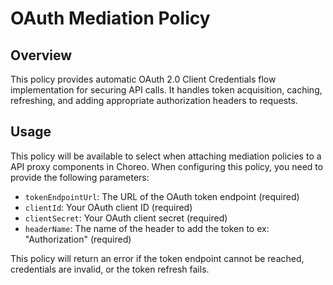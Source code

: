 # OAuth Mediation Policy

## Overview
This policy provides automatic OAuth 2.0 Client Credentials flow implementation for securing API calls. It handles token acquisition, caching, refreshing, and adding appropriate authorization headers to requests.

## Usage
This policy will be available to select when attaching mediation policies to a API proxy components in Choreo. When configuring this policy, you need to provide the following parameters:

- `tokenEndpointUrl`: The URL of the OAuth token endpoint (required)
- `clientId`: Your OAuth client ID (required)
- `clientSecret`: Your OAuth client secret (required)
- `headerName`: The name of the header to add the token to ex: "Authorization" (required)

This policy will return an error if the token endpoint cannot be reached, credentials are invalid, or the token refresh fails.
